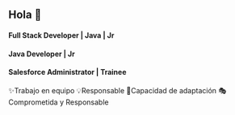 ## Hola 👋
#### Full Stack Developer | Java | Jr
#### Java Developer | Jr
#### Salesforce Administrator | Trainee
✨Trabajo en equipo
💡Responsable
🎈Capacidad de adaptación
🎭Comprometida y Responsable


